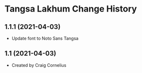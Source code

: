 Tangsa Lakhum Change History
====================

1.1.1 (2021-04-03)
----------------
* Update font to Noto Sans Tangsa

1.1 (2021-04-03)
----------------
* Created by Craig Cornelius
